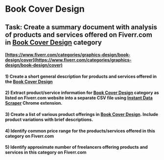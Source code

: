 # Book Cover Design
## Task: Create a summary document with analysis of products and services offered on Fiverr.com in [Book Cover Design](https://www.fiverr.com/categories/graphics-design/book-design/cover) category
#### [https://www.fiverr.com/categories/graphics-design/book-design/cover](https://www.fiverr.com/categories/graphics-design/book-design/cover)
#### 1) Create a short general description for products and services offered in the [Book Cover Design](https://www.fiverr.com/categories/graphics-design/book-design/cover)
#### 2) Extract product/service information for [Book Cover Design](https://www.fiverr.com/categories/graphics-design/book-design/cover) category as listed on Fiverr.com website into a separate CSV file using [Instant Data Scraper](https://chrome.google.com/webstore/detail/instant-data-scraper/ofaokhiedipichpaobibbnahnkdoiiah) Chrome extension.
#### 3) Create a list of various product offerings in [Book Cover Design](https://www.fiverr.com/categories/graphics-design/book-design/cover). Include product variations with brief descriptions.
#### 4) Identify common price range for the products/services offered in this category on Fiverr.com
#### 5) Identify approximate number of freelancers offering products and services in this category on Fiverr.com

